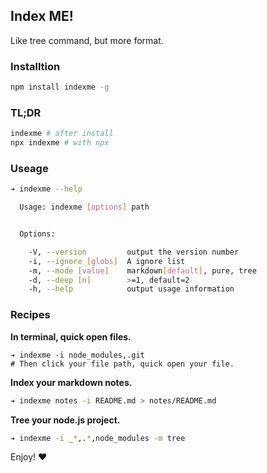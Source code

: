 ## Index ME!
Like tree command, but more format.

### Installtion
```bash
npm install indexme -g
```

### TL;DR
```bash
indexme # after install
npx indexme # with npx
```

### Useage
```bash
➔ indexme --help

  Usage: indexme [options] path


  Options:

    -V, --version         output the version number
    -i, --ignore [globs]  A ignore list
    -m, --mode [value]    markdown[default], pure, tree
    -d, --deep [n]        >=1, default=2
    -h, --help            output usage information

```

### Recipes

**In terminal, quick open files.**
```
➔ indexme -i node_modules,.git
# Then click your file path, quick open your file.
```

**Index your markdown notes.**
```bash
➔ indexme notes -i README.md > notes/README.md
```

**Tree your node.js project.**
```bash
➔ indexme -i _*,.*,node_modules -m tree
```

Enjoy! :heart:
